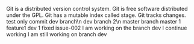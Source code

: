 Git is a distributed version control system.
Git is free software distributed under the GPL.
Git has a mutable index called stage.
Git tracks changes.
test only commit
dev branch\n
dev branch 2\n
master branch 
master 1 feature1
dev 1
fixed issue-002 
I am working on the branch dev
I continue working 
I am still working on branch dev
